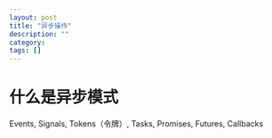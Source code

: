 ```yaml
---
layout: post
title: "异步操作"
description: ""
category: 
tags: []
---
```


# 什么是异步模式

Events, Signals, Tokens（令牌）, Tasks, Promises, Futures, Callbacks 
